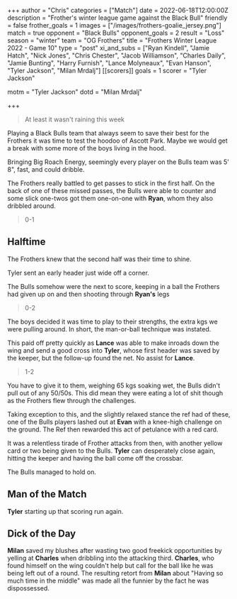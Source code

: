 +++
author = "Chris"
categories = ["Match"]
date = 2022-06-18T12:00:00Z
description = "Frother's winter league game against the Black Bull"
friendly = false
frother_goals = 1
images = ["/images/frothers-goalie_jersey.png"]
match = true
opponent = "Black Bulls"
opponent_goals = 2
result = "Loss"
season = "winter"
team = "OG Frothers"
title = "Frothers Winter League 2022 - Game 10"
type = "post"
xi_and_subs = ["Ryan Kindell", "Jamie Hatch", "Nick Jones", "Chris Chester", "Jacob Williamson", "Charles Daily", "Jamie Bunting", "Harry Furnish", "Lance Molyneaux", "Evan Hanson", "Tyler Jackson", "Milan Mrdalj"]
[[scorers]]
goals = 1
scorer = "Tyler Jackson"

motm = "Tyler Jackson"
dotd = "Milan Mrdalj"

+++
> At least it wasn't raining this week

Playing a Black Bulls team that always seem to save their best for the Frothers it was time to test the hoodoo of Ascott Park. Maybe we would get a break with some more of the boys living in the hood.

Bringing Big Roach Energy, seemingly every player on the Bulls team was 5' 8", fast, and could dribble.

The Frothers really battled to get passes to stick in the first half. On the back of one of these missed passes, the Bulls were able to counter and some slick one-twos got them one-on-one with **Ryan**, whom they also dribbled around.

> 0-1

## Halftime

The Frothers knew that the second half was their time to shine.

Tyler sent an early header just wide off a corner.

The Bulls somehow were the next to score, keeping in a ball the Frothers had given up on and then shooting through **Ryan's** legs

> 0-2

The boys decided it was time to play to their strengths, the extra kgs we were pulling around. In short, the man-or-ball technique was instated.

This paid off pretty quickly as **Lance** was able to make inroads down the wing and send a good cross into **Tyler**, whose first header was saved by the keeper, but the follow-up found the net. No assist for **Lance**.

> 1-2

You have to give it to them, weighing 65 kgs soaking wet, the Bulls didn't pull out of any 50/50s. This did mean they were eating a lot of shit though as the Frothers flew through the challenges.

Taking exception to this, and the slightly relaxed stance the ref had of these, one of the Bulls players lashed out at **Evan** with a knee-high challenge on the ground. The Ref then rewarded this act of petulance with a red card.

It was a relentless tirade of Frother attacks from then, with another yellow card or two being given to the Bulls. **Tyler** can desperately close again, hitting the keeper and having the ball come off the crossbar.

The Bulls managed to hold on.

## Man of the Match

**Tyler** starting up that scoring run again.

## Dick of the Day

**Milan** saved my blushes after wasting two good freekick opportunities by yelling at **Charles** when dribbling into the attacking third. **Charles**, who found himself on the wing couldn't help but call for the ball like he was being left out of a round. The resulting retort from **Milan** about "Having so much time in the middle" was made all the funnier by the fact he was dispossessed.  